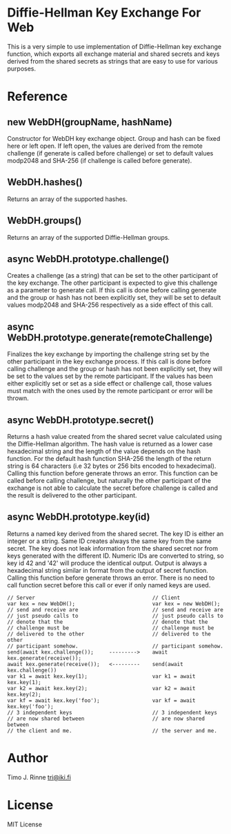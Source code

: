 Diffie-Hellman Key Exchange For Web
===================================

This is a very simple to use implementation of Diffie-Hellman key
exchange function, which exports all exchange material and shared
secrets and keys derived from the shared secrets as strings that are
easy to use for various purposes.


Reference
=========

new WebDH(groupName, hashName)
------------------------------

Constructor for WebDH key exchange object. Group and hash can be fixed
here or left open. If left open, the values are derived from the
remote challenge (if generate is called before challenge) or set to
default values modp2048 and SHA-256 (if challenge is called before
generate).

WebDH.hashes()
--------------

Returns an array of the supported hashes.

WebDH.groups()
--------------

Returns an array of the supported Diffie-Hellman groups.

async WebDH.prototype.challenge()
---------------------------------

Creates a challenge (as a string) that can be set to the other
participant of the key exchange. The other participant is expected to
give this challenge as a parameter to generate call. If this call is
done before calling generate and the group or hash has not been
explicitly set, they will be set to default values modp2048 and
SHA-256 respectively as a side effect of this call.

async WebDH.prototype.generate(remoteChallenge)
-----------------------------------------------

Finalizes the key exchange by importing the challenge string set by
the other participant in the key exchange process. If this call is
done before calling challenge and the group or hash has not been
explicitly set, they will be set to the values set by the remote
participant. If the values has been either explicitly set or set as a
side effect or challenge call, those values must match with the ones
used by the remote participant or error will be thrown.

async WebDH.prototype.secret()
------------------------------

Returns a hash value created from the shared secret value calculated
using the Diffie-Hellman algorithm. The hash value is returned as a
lower case hexadecimal string and the length of the value depends on
the hash function. For the default hash function SHA-256 the length of
the return string is 64 characters (i.e 32 bytes or 256 bits encoded
to hexadecimal). Calling this function before generate throws an
error. This function can be called before calling challenge, but
naturally the other participant of the exchange is not able to
calculate the secret before challenge is called and the result is
delivered to the other participant.

async WebDH.prototype.key(id)
-----------------------------

Returns a named key derived from the shared secret. The key ID is
either an integer or a string. Same ID creates always the same key
from the same secret. The key does not leak information from the
shared secret nor from keys generated with the different ID. Numeric
IDs are converted to string, so key id 42 and '42' will produce the
identical output. Output is always a hexadecimal string similar in
format from the output of secret function. Calling this function
before generate throws an error. There is no need to call function
secret before this call or ever if only named keys are used.

```
// Server                                      // Client
var kex = new WebDH();                         var kex = new WebDH();
// send and receive are                        // send and receive are
// just pseudo calls to                        // just pseudo calls to
// denote that the                             // denote that the
// challenge must be                           // challenge must be
// delivered to the other                      // delivered to the other
// participant somehow.                        // participant somehow.
send(await kex.challenge());     --------->    await kex.generate(receive());
await kex.generate(receive());   <---------    send(await kex.challenge())
var k1 = await kex.key(1);                     var k1 = await kex.key(1);
var k2 = await kex.key(2);                     var k2 = await kex.key(2);
var kf = await kex.key('foo');                 var kf = await kex.key('foo');
// 3 independent keys                          // 3 independent keys
// are now shared between                      // are now shared between
// the client and me.                          // the server and me.
```


Author
======

Timo J. Rinne <tri@iki.fi>


License
=======

MIT License
